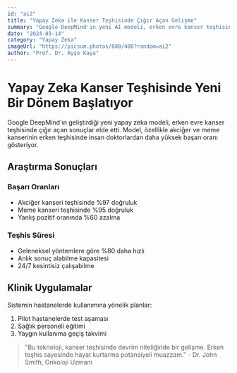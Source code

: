 ```yaml
---
id: "ai2"
title: "Yapay Zeka ile Kanser Teşhisinde Çığır Açan Gelişme"
summary: "Google DeepMind'ın yeni AI modeli, erken evre kanser teşhisinde doktorlardan daha başarılı sonuçlar elde etti."
date: "2024-03-14"
category: "Yapay Zeka"
imageUrl: "https://picsum.photos/800/400?random=ai2"
author: "Prof. Dr. Ayşe Kaya"
---
```


# Yapay Zeka Kanser Teşhisinde Yeni Bir Dönem Başlatıyor

Google DeepMind'ın geliştirdiği yeni yapay zeka modeli, erken evre kanser teşhisinde çığır açan sonuçlar elde etti. Model, özellikle akciğer ve meme kanserinin erken teşhisinde insan doktorlardan daha yüksek başarı oranı gösteriyor.

## Araştırma Sonuçları

### Başarı Oranları
- Akciğer kanseri teşhisinde %97 doğruluk
- Meme kanseri teşhisinde %95 doğruluk
- Yanlış pozitif oranında %60 azalma

### Teşhis Süresi
- Geleneksel yöntemlere göre %80 daha hızlı
- Anlık sonuç alabilme kapasitesi
- 24/7 kesintisiz çalışabilme

## Klinik Uygulamalar

Sistemin hastanelerde kullanımına yönelik planlar:
1. Pilot hastanelerde test aşaması
2. Sağlık personeli eğitimi
3. Yaygın kullanıma geçiş takvimi

> "Bu teknoloji, kanser teşhisinde devrim niteliğinde bir gelişme. Erken teşhis sayesinde hayat kurtarma potansiyeli muazzam." - Dr. John Smith, Onkoloji Uzmanı 